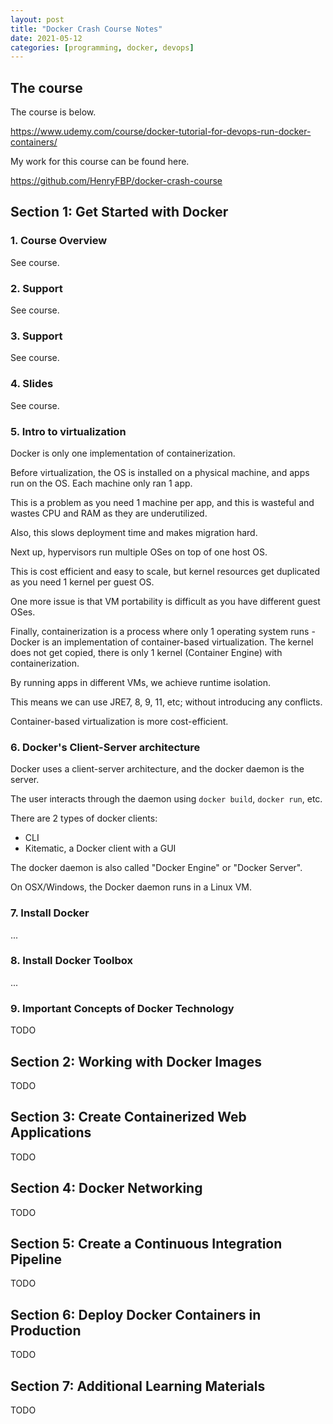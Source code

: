 ```yaml
---
layout: post
title: "Docker Crash Course Notes"
date: 2021-05-12
categories: [programming, docker, devops]
---
```


## The course

The course is below.

<https://www.udemy.com/course/docker-tutorial-for-devops-run-docker-containers/>

My work for this course can be found here.

<https://github.com/HenryFBP/docker-crash-course>

## Section 1: Get Started with Docker

### 1. Course Overview

See course.

### 2. Support

See course.

### 3. Support

See course.

### 4. Slides

See course.

### 5. Intro to virtualization

Docker is only one implementation of containerization.

Before virtualization, the OS is installed on a physical machine, and apps run on the OS. Each machine only ran 1 app.

This is a problem as you need 1 machine per app, and this is wasteful and wastes CPU and RAM as they are underutilized.

Also, this slows deployment time and makes migration hard.

Next up, hypervisors run multiple OSes on top of one host OS.

This is cost efficient and easy to scale, but kernel resources get duplicated as you need 1 kernel per guest OS.

One more issue is that VM portability is difficult as you have different guest OSes.

Finally, containerization is a process where only 1 operating system runs - Docker is an implementation of container-based virtualization. The kernel does not get copied, there is only 1 kernel (Container Engine) with containerization.

By running apps in different VMs, we achieve runtime isolation.

This means we can use JRE7, 8, 9, 11, etc; without introducing any conflicts.

Container-based virtualization is more cost-efficient.

### 6. Docker's Client-Server architecture

Docker uses a client-server architecture, and the docker daemon is the server.

The user interacts through the daemon using `docker build`, `docker run`, etc.

There are 2 types of docker clients:

- CLI
- Kitematic, a Docker client with a GUI

The docker daemon is also called "Docker Engine" or "Docker Server".

On OSX/Windows, the Docker daemon runs in a Linux VM.

### 7. Install Docker

...

### 8. Install Docker Toolbox

...

### 9. Important Concepts of Docker Technology

TODO

## Section 2: Working with Docker Images
TODO
## Section 3: Create Containerized Web Applications
TODO
## Section 4: Docker Networking
TODO
## Section 5: Create a Continuous Integration Pipeline
TODO
## Section 6: Deploy Docker Containers in Production
TODO
## Section 7: Additional Learning Materials
TODO